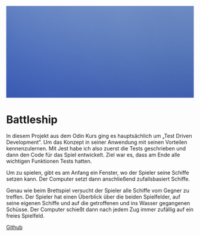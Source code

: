 ![](../img/test.png)

# Battleship

In diesem Projekt aus dem Odin Kurs ging es hauptsächlich um „Test Driven Development“. Um das Konzept in seiner Anwendung mit seinen Vorteilen kennenzulernen. Mit Jest habe ich also zuerst die Tests geschrieben und dann den Code für das Spiel entwickelt. Ziel war es, dass am Ende alle wichtigen Funktionen Tests hatten.

Um zu spielen, gibt es am Anfang ein Fenster, wo der Spieler seine Schiffe setzen kann. Der Computer setzt dann anschließend zufallsbasiert Schiffe.

Genau wie beim Brettspiel versucht der Spieler alle Schiffe vom Gegner zu treffen. Der Spieler hat einen Überblick über die beiden Spielfelder, auf seine eigenen Schiffe und auf die getroffenen und ins Wasser gegangenen Schüsse. Der Computer schießt dann nach jedem Zug immer zufällig auf ein freies Spielfeld.

[Github](https://github.com/TomSoerr/odin-battleship)
